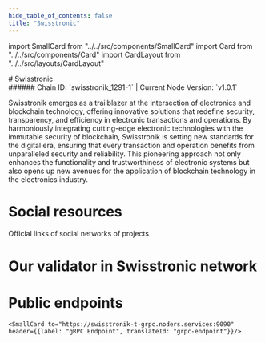 ```yaml
---
hide_table_of_contents: false
title: "Swisstronic"
---
```


import SmallCard from "../../src/components/SmallCard"
import Card from "../../src/components/Card"
import CardLayout from "../../src/layouts/CardLayout"

<div class="h1-with-icon icon-swisstronic">
# Swisstronic
</div>
###### Chain ID: `swisstronik_1291-1` | Current Node Version: `v1.0.1`


Swisstronik emerges as a trailblazer at the intersection of electronics and blockchain technology, offering innovative solutions that redefine security, transparency, and efficiency in electronic transactions and operations. By harmoniously integrating cutting-edge electronic technologies with the immutable security of blockchain, Swisstronik is setting new standards for the digital era, ensuring that every transaction and operation benefits from unparalleled security and reliability. This pioneering approach not only enhances the functionality and trustworthiness of electronic systems but also opens up new avenues for the application of blockchain technology in the electronics industry.

# Social resources
Official links of social networks of projects

<CardLayout autoFitEnabled={false}>
    <SmallCard to="https://www.swisstronik.com/" header={{label: "Website", translateId: "social-telegram"}} iconPath="img/website-icon.svg"/>
    <SmallCard to="https://github.com/SigmaGmbH" header={{label: "GitHub", translateId: "social-telegram"}} iconPath="img/github-icon.svg"/>
    <SmallCard to="https://link.swisstronik.com/a46c36" header={{label: "Discord", translateId: "social-telegram"}} iconPath="img/discord-icon.svg"/>
    <SmallCard to="https://twitter.com/swisstronik" header={{label: "X", translateId: "social-telegram"}} iconPath="img/x-icon.svg"/>
    <SmallCard to="https://t.me/swisstronik" header={{label: "Telegram", translateId: "social-telegram"}} iconPath="img/telegram-icon.svg"/>
</CardLayout>

# Our validator in Swisstronic network

<CardLayout autoFitEnabled={true}>
    <Card
        to="https://explorer-cosmos.testnet.swisstronik.com/swisstronik/staking/swtrvaloper1jxptedfkfa0dea7zdu238290xxhm2nk6nat2tt"
        header={{
            label: "[NODERS]TEAM",
            translateId: "development-setup",
        }}
        body={{
            label: "Trusted blockchain validator",
        }}
        iconPath="img/kotlin-icon.svg"
    />
</CardLayout>

# Public endpoints

<CardLayout autoFitEnabled={true}>
    <SmallCard to="https://swisstronik-t-rpc.noders.services" header={{label: "RPC Endpoint", translateId: "rpc-endpoint"}}/>
    <SmallCard to="https://swisstronik-t-api.noders.services" header={{label: "API Endpoint", translateId: "api-endpoint"}}/>
    
    <SmallCard to="https://swisstronik-t-grpc.noders.services:9090" header={{label: "gRPC Endpoint", translateId: "grpc-endpoint"}}/>
</CardLayout>
